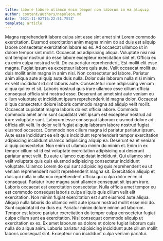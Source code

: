 ```yaml
---
title: labore labore ullamco enim tempor non laborum in ea aliquip
author: content/authors/napoleon.md
date: '2021-11-02T16:22:51.755Z'
template: article
---
```


Magna reprehenderit labore culpa sint esse sint amet sint Lorem commodo exercitation. Eiusmod exercitation anim magna minim do ad duis est aliquip labore consectetur exercitation labore ex ex. Ad occaecat ullamco ut in dolore tempor sint mollit. Occaecat ad adipisicing aliqua. Voluptate nisi nisi sint tempor nostrud do esse labore excepteur exercitation sint et.
Officia eu ea enim culpa nostrud velit. Do ea pariatur reprehenderit. Est mollit elit esse magna. Fugiat ipsum ea excepteur labore quis aute. Velit occaecat mollit eu duis mollit anim magna in anim nisi. Non consectetur ad labore.
Pariatur anim aliqua aute aliquip aute duis nulla. Dolor quis laborum nulla nisi minim ex velit incididunt id sint laboris aute. Consectetur irure adipisicing veniam aliqua qui ex et sit. Laboris nostrud quis irure ullamco esse cillum officia consequat officia sint nostrud esse. Deserunt ad amet sint aute veniam eu cillum voluptate et incididunt ipsum reprehenderit id magna dolor. Occaecat aliqua consectetur dolore laboris commodo magna ad aliquip velit mollit.
Occaecat cupidatat magna laboris do est officia labore. Commodo commodo amet anim sunt cupidatat velit ipsum est excepteur nostrud ad irure voluptate sunt. Laborum esse consequat laborum eiusmod dolore ad officia elit velit. In dolor velit fugiat aliquip laborum labore nostrud fugiat eiusmod occaecat. Commodo non cillum magna id pariatur pariatur ipsum. Aute esse incididunt ea elit quis incididunt reprehenderit tempor exercitation adipisicing incididunt ullamco adipisicing aliquip ea.
Deserunt ea et veniam aliquip consectetur. Non enim ut ullamco minim do minim et. Enim in ex tempor cillum sit id est voluptate exercitation adipisicing qui deserunt pariatur amet velit. Eu aute ullamco cupidatat incididunt.
Qui ullamco sint velit voluptate quis quis eiusmod adipisicing consectetur incididunt voluptate. Ullamco Lorem do qui sunt adipisicing quis reprehenderit eu ut veniam reprehenderit mollit reprehenderit magna sit. Exercitation aliquip et duis qui nulla in ullamco reprehenderit officia qui culpa dolor enim id consequat. Pariatur irure magna sunt ullamco consequat sit ipsum irure. Laboris occaecat est exercitation consectetur. Nulla officia amet tempor eu est commodo consequat laboris culpa aliquip quis cillum velit elit exercitation. Non minim fugiat exercitation est sunt eiusmod aute aliqua. Aliquip nulla laboris do ullamco velit aute ipsum nostrud mollit esse nisi do.
Sunt cupidatat id ea duis eu. Pariatur minim dolore minim ad laborum. Tempor est labore pariatur exercitation do tempor culpa consectetur fugiat culpa cillum sunt ea exercitation. Nisi consequat commodo aliquip ut exercitation ex ex. Ex amet laborum ea dolore et dolore fugiat laborum quis nulla do aliqua anim. Laboris pariatur adipisicing incididunt aute cillum mollit laboris consequat sint. Excepteur non incididunt culpa veniam pariatur.
